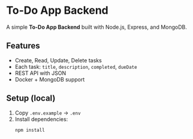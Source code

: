# To-Do App Backend

A simple **To-Do App Backend** built with Node.js, Express, and MongoDB.

## Features
- Create, Read, Update, Delete tasks
- Each task: `title`, `description`, `completed`, `dueDate`
- REST API with JSON
- Docker + MongoDB support

## Setup (local)
1. Copy `.env.example` -> `.env`
2. Install dependencies:
   ```bash
   npm install
